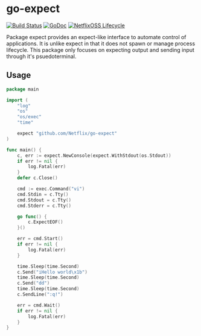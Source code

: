 # go-expect

[![Build Status](https://travis-ci.org/Netflix/go-expect.svg?branch=master)](https://travis-ci.org/Netflix/go-expect)
[![GoDoc](https://godoc.org/github.com/Netflix/go-expect?status.svg)](https://godoc.org/github.com/Netflix/go-expect)
[![NetflixOSS Lifecycle](https://img.shields.io/osslifecycle/Netflix/go-expect.svg)]()

Package expect provides an expect-like interface to automate control of applications. It is unlike expect in that it does not spawn or manage process lifecycle. This package only focuses on expecting output and sending input through it's psuedoterminal.

## Usage

```go
package main

import (
	"log"
	"os"
	"os/exec"
	"time"

	expect "github.com/Netflix/go-expect"
)

func main() {
	c, err := expect.NewConsole(expect.WithStdout(os.Stdout))
	if err != nil {
		log.Fatal(err)
	}
	defer c.Close()

	cmd := exec.Command("vi")
	cmd.Stdin = c.Tty()
	cmd.Stdout = c.Tty()
	cmd.Stderr = c.Tty()

	go func() {
		c.ExpectEOF()
	}()

	err = cmd.Start()
	if err != nil {
		log.Fatal(err)
	}

	time.Sleep(time.Second)
	c.Send("iHello world\x1b")
	time.Sleep(time.Second)
	c.Send("dd")
	time.Sleep(time.Second)
	c.SendLine(":q!")

	err = cmd.Wait()
	if err != nil {
		log.Fatal(err)
	}
}
```
